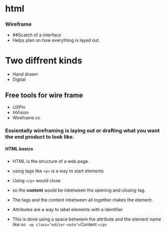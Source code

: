 # html
### Wireframe
- ##Scatch of a interface
- Helps plan on how everything is layed out.
# Two diffrent kinds
- Hand drawn
- Digital
 
## Free tools for wire frame
- UXPin
- InVision
- Wireframe.cc
### Essientally wireframing is laying out or drafting what you want the end product to look like.

##### HTML basics
- HTML is the structure of a web page.
 - using tags like ``` <p> ``` is a way to start elements
 - Using ``` </p> ``` would close
- so the **content** would be inbetween the opening and closing tag.
- The tags and the content inbetween all together makes the element.

- Attributes are a way to label elements with a identifier
 - This is done using a space betweem the attribute and the element name like so
 ``` <p class="editor-note">```Content ```</p>```

 
